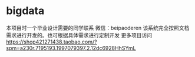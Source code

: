 # bigdata
本项目时一个毕业设计需要的同学联系 微信：beipaoderen
该系统完全按照文档需求进行开发的。也可根据具体需求进行定制开发
更多项目访问 https://shop421271438.taobao.com/?spm=a230r.7195193.1997079397.2.12dc6928HhSYmL
